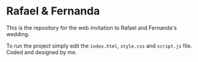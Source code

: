 # Rafael & Fernanda

This is the repository for the web invitation to Rafael and Fernanda's wedding.

To run the project simply edit the `index.html`, `style.css` and `script.js` file. Coded and designed by me.
